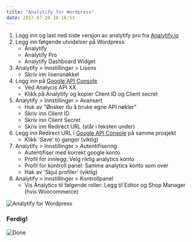 ```yaml
---
title: "Analytify for Wordpress"
date: 2017-07-26 10:16:53
---
```


1. Logg inn og last ned siste versjon av analytify pro fra [Analytify.io](https://analytify.io/your-account/)
2. Legg inn følgende utvidelser på Wordpress
	* Analytify
	* Analytify Pro
	* Analytify Dashboard Widget
3. Analytify > Innstillinger > Lisens
	* Skriv inn lisensnøkkel
4. Logg inn på [Google API Console](https://console.developers.google.com)
	* Ved Analycis API XX
	* Klikk på Analytify og kopier Client ID og Client secret
5. Analytify > Innstillinger > Avansert
	* Huk av "Ønsker du å bruke egne API nøkler"
	* Skriv inn Client ID
	* Skriv inn Client Secret
	* Skriv inn Redirect URL (står i teksten under)
6. Legg inn Redirect URL i [Google API Console](https://console.developers.google.com) på samme prosjekt
	* Klikk 'Save' to ganger (viktig)
7. Analytify > Innstillinger > Autentifisering
	* Autentifiser med korrekt google konto
	* Profil for innlegg: Velg riktig analytics konto
	* Profil for kontroll panel: Samme analytics konto som over
	* Hak av 'Skjul profiler' (viktig)
8. Analytify > Innstillinger > Kontrollpanel
	* Vis Analytics til følgende roller: Legg til Editor og Shop Manager (hvis Woocommerce)

![Analytify for Wordpress](../img/analytics/analytify.gif)

### Ferdig!

![Done](../img/goodjob.jpg)
